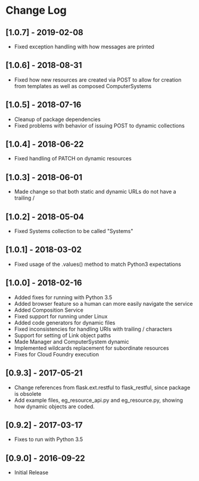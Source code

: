 # Change Log

## [1.0.7] - 2019-02-08
- Fixed exception handling with how messages are printed

## [1.0.6] - 2018-08-31
- Fixed how new resources are created via POST to allow for creation from templates as well as composed ComputerSystems

## [1.0.5] - 2018-07-16
- Cleanup of package dependencies
- Fixed problems with behavior of issuing POST to dynamic collections

## [1.0.4] - 2018-06-22
- Fixed handling of PATCH on dynamic resources

## [1.0.3] - 2018-06-01
- Made change so that both static and dynamic URLs do not have a trailing /

## [1.0.2] - 2018-05-04
- Fixed Systems collection to be called "Systems"

## [1.0.1] - 2018-03-02
- Fixed usage of the .values() method to match Python3 expectations

## [1.0.0] - 2018-02-16
- Added fixes for running with Python 3.5
- Added browser feature so a human can more easily navigate the service
- Added Composition Service
- Fixed support for running under Linux
- Added code generators for dynamic files
- Fixed inconsistencies for handling URIs with trailing / characters
- Support for setting of Link object paths
- Made Manager and ComputerSystem dynamic
- Implemented wildcards replacement for subordinate resources
- Fixes for Cloud Foundry execution

## [0.9.3] - 2017-05-21
- Change references from flask.ext.restful to flask_restful, since package is obsolete
- Add example files, eg_resource_api.py and eg_resource.py, showing how dynamic objects are coded.

## [0.9.2] - 2017-03-17
- Fixes to run with Python 3.5

## [0.9.0] - 2016-09-22
- Initial Release
